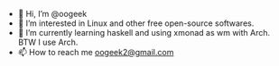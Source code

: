 - 👋 Hi, I’m @oogeek
- 👀 I’m interested in Linux and other free open-source softwares.
- 🌱 I’m currently learning haskell and using xmonad as wm with Arch. BTW I use Arch.
- 📫 How to reach me oogeek2@gmail.com

<!---
oogeek/oogeek is a ✨ special ✨ repository because its `README.md` (this file) appears on your GitHub profile.
You can click the Preview link to take a look at your changes.
--->

